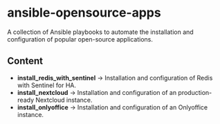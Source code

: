 # ansible-opensource-apps
A collection of Ansible playbooks to automate the installation and configuration of popular open-source applications.


## Content
- **install_redis_with_sentinel** ->  Installation and configuration of Redis with Sentinel for HA.
- **install_nextcloud** ->  Installation and configuration of an production-ready Nextcloud instance.
- **install_onlyoffice** ->  Installation and configuration of an Onlyoffice instance.